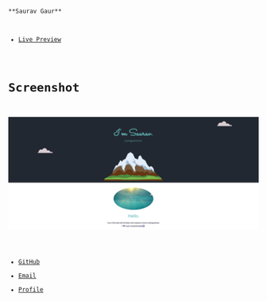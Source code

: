 <code>
**Saurav Gaur**

 - [Live Preview](https://saurav1by0.github.io/websiteproto1/ "Welcome")

 # Screenshot #
  ![Very old page by me](Capture.PNG?raw=true "Optional Title")
  
- [GitHub](https://github.com/Saurav1by0 "Saurav Gaur")
- [Email](mailto:2014saurav@gmail.com?subject=Hi% "Hi!")
- [Profile](https://www.linkedin.com/in/sauravgaur "Welcome")
</code>
